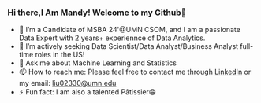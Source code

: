 ### Hi there,I Am Mandy! Welcome to my Github👋

- 🔭 I’m a Candidate of MSBA 24'@UMN CSOM, and I am a passionate Data Expert with 2 years+ experiennce of Data Analytics.
- 🌱 I’m actively seeking Data Scientist/Data Analyst/Business Analyst full-time roles in the US!
- 💬 Ask me about Machine Learning and Statistics
- 📫 How to reach me: Please feel free to contact me through [LinkedIn](https://www.linkedin.com/in/mandy-liu-0720a41a5/) or my email: liu02330@umn.edu
- ⚡ Fun fact: I am also a talented Pâtissier😁
<!--
**mandylly/mandylly** is a ✨ _special_ ✨ repository because its `README.md` (this file) appears on your GitHub profile.

Here are some ideas to get you started:

- 🔭 I’m a Candidate of MSBA 24'@UMN CSOM, and I am a passionate Data Expert with 2 years+ experiennce of Data Analytics.
- 🌱 I’m actively seeking Data Scientist/Data Analyst/Business Analyst full-time roles in the US!
- 💬 Ask me about Machine Learning and Statistics
- 📫 How to reach me: Please feel free to contact me through LinkedIn or my email: liu02330@umn.edu
- ⚡ Fun fact: I am also a talented Pâtissier😁
-->
